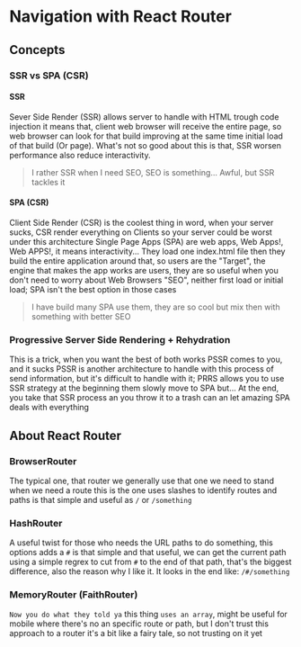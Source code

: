 # Navigation with React Router

## Concepts

### SSR vs SPA (CSR)

#### SSR

Sever Side Render (SSR) allows server to handle with HTML trough code injection
it means that, client web browser will receive the entire page, so web browser
can look for that build improving at the same time initial load of that build
(Or page). What's not so good about this is that, SSR worsen performance also
reduce interactivity.

> I rather SSR when I need SEO, SEO is something... Awful, but SSR tackles it

#### SPA (CSR)

Client Side Render (CSR) is the coolest thing in word, when your server sucks, CSR
render everything on Clients so your server could be worst under this architecture
Single Page Apps (SPA) are web apps, Web Apps!, Web APPS!, it means interactivity...
They load one index.html file then they build the entire application around that,
so users are the "Target", the engine that makes the app works are users, they are
so useful when you don't need to worry about Web Browsers "SEO", neither first load
or initial load; SPA isn't the best option in those cases

> I have build many SPA use them, they are so cool but mix then with something with better SEO

### Progressive Server Side Rendering + Rehydration

This is a trick, when you want the best of both works PSSR comes to you, and it sucks
PSSR is another architecture to handle with this process of send information, but
it's difficult to handle with it; PRRS allows you to use SSR strategy at the beginning
them slowly move to SPA but... At the end, you take that SSR process an you throw it
to a trash can an let amazing SPA deals with everything

## About React Router

### BrowserRouter

The typical one, that router we generally use that one we need to stand when we need a route
this is the one uses slashes to identify routes and paths is that simple and useful as `/`
or `/something`

### HashRouter

A useful twist for those who needs the URL paths to do something, this options adds a `#`
is that simple and that useful, we can get the current path using a simple regrex to cut
from `#` to the end of that path, that's the biggest difference, also the reason why I like
it. It looks in the end like: `/#/something`

### MemoryRouter (FaithRouter)

`Now you do what they told ya` this thing `uses an array`, might be useful for mobile where
there's no an specific route or path, but I don't trust this approach to a router it's a
bit like a fairy tale, so not trusting on it yet
